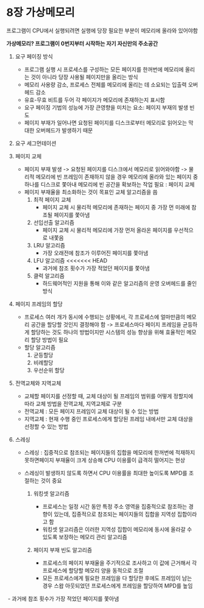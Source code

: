 # 8장 가상메모리

프로그램이 CPU에서 실행되려면 실행에 당장 필요한 부분이 메모리에 올라와 있어야함

**가상메모리? 프로그램이 0번지부터 시작하는 자기 자신만의 주소공간**

1. 요구 페이징 방식
   - 프로그램 실행 시 프로세스를 구성하는 모든 페이지를 한꺼번에 메모리에 올리는 것이 아니라 당장 사용될 페이지만을 올리는 방식
   - 메모리 사용량 감소, 프로세스 전체를 메모리에 올리는 데 소요되는 입출력 오버헤드 감소
   - 유효-무효 비트를 두어 각 페이지가 메모리에 존재하는지 표시함
   - 요구 페이징 기법의 성능에 가장 큰영향을 미치는 요소: 페이지 부재의 발생 빈도
   - 페이지 부재가 일어나면 요청된 페이지를 디스크로부터 메모리로 읽어오는 막대한 오버헤드가 발생하기 때문


2. 요구 세그먼테이션

3. 페이지 교체
   - 페이지 부재 발생 -> 요청된 페이지를 디스크에서 메모리로 읽어와야함 -> 물리적 메모리에 빈 프레임이 존재하지 않을 경우 메모리에 올라와 있는 페이지 중 하나를 디스크로 쫓아내 메모리에 빈 공간을 확보하는 작업 필요 : 페이지 교체
   - 페이지 부재율을 최소화하는 것이 목표인 교체 알고리즘을 씀
     1. 최적 페이지 교체
        - 페이지 교체 시 물리적 메모리에 존재하는 페이지 중 가장 먼 미래에 참조될 페이지를 쫓아냄
     2. 선입선출 알고리즘
        - 페이지 교체 시 물리적 메모리에 가장 먼저 올라온 페이지를 우선적으로 내쫓음
     3. LRU 알고리즘 
        - 가장 오래전에 참조가 이루어진 페이지를 쫓아냄
     4. LFU 알고리즘
<<<<<<< HEAD
        - 과거에 참조 횟수가 가장 적었던 페이지를 쫓아냄
     5. 클럭 알고리즘
        - 하드웨어적인 지원을 통해 이와 같은 알고리즘의 운영 오버헤드를 줄인 방식
   
4. 페이지 프레임의 할당

   - 프로세스 여러 개가 동시에 수행되는 상황에서, 각 프로세스에 얼마만큼의 메모리 공간을 할당할 것인지 결정해야 함 -> 프로세스마다 페이지 프레임을 균등하게 할당하는 것도 하나의 방법이지만 시스템의 성능 향상을 위해 효율적인 메모리 할당 방법이 필요
   - 할당 알고리즘
     1. 균등할당
     2. 비례할당
     3. 우선순위 할당

5. 전역교체와 지역교체

   - 교체할 페이지를 선정할 때, 교체 대상이 될 프레임의 범위를 어떻게 정할지에 따라 교체 방법을 전역교체, 지역교체로 구분
   - 전역교체 : 모든 페이지 프레임이 교체 대상이 될 수 있는 방법
   - 지역교체 : 현재 수행 중인 프로세스에게 할당된 프레임 내에서만 교체 대상을 선정할 수 있는 방법

6. 스레싱

   - 스레싱 : 집중적으로 참조되는 페이지들의 집합을 메모리에 한꺼번에 적재하지 못하면페이지 부재율이 크게 상승해 CPU 이용률이 급격히 떨어지는 현상

   - 스레싱이 발생하지 않도록 하면서 CPU 이용률을 최대한 높이도록 MPD를 조절하는 것이 중요

     1. 워킹셋 알고리즘

        - 프로세스는 일정 시간 동안 특정 주소 영역을 집중적으로 참조하는 경향이 있는데, 집중적으로 참조되는 페이지들의 집합을 지역성 집합이라고 함
        - 워킹셋 알고리즘은 이러한 지역성 집합이 메모리에 동시에 올라갈 수 있도록 보장하는 메모리 관리 알고리즘

     2. 페이지 부재 빈도 알고리즘

        - 프로세스의 페이지 부재율을 주기적으로 조사하고 이 값에 근거해서 각 프로세스에 할당할 메모리 양을 동적으로 조절
        - 모든 프로세스에게 필요한 프레임을 다 할당한 후에도 프레임이 남는 경우 스왑 아웃되었던 프로세스에게 프레임을 할당하여 MPD를 높임

        

​        - 과거에 참조 횟수가 가장 적었던 페이지를 쫓아냄